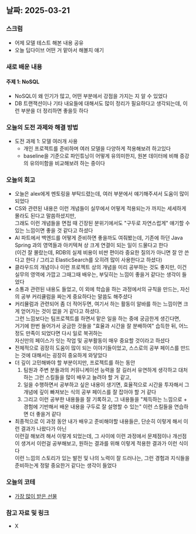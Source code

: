 ## 날짜: 2025-03-21

### 스크럼
- 어제 모델 테스트 해본 내용 공유
- 오늘 딥다이브 어떤 거 맡아서 해볼지 얘기

### 새로 배운 내용
#### 주제 1: NoSQL
- NoSQL이 왜 인기가 많고, 어떤 부분에서 강점을 가지는 지 알 수 있었다
- DB 트랜잭션이나 기타 내요들에 대해서도 많이 정리가 필요하다고 생각되는데, 이런 부분을 더 정리하면 좋을듯 하다


### 오늘의 도전 과제와 해결 방법
- 도전 과제 1: 모델 여러개 사용
  - 개인 프로젝트를 준비하며 여러 모델을 다양하게 적용해보려 하고있다
  - baseline을 기준으로 파인튜닝이 어떻게 유의미한지, 원본 데이터에 비해 증강의 유의미함을 비교해보려 하는 중이다
  
### 오늘의 회고
- 오늘은 alex에게 멘토링을 부탁드렸는데, 여러 부분에서 얘기해주셔서 도움이 많이 되었다
- CS와 관련된 내용은 이런 개념들이 실무에서 어떻게 적용되는가 까지는 세세하게 몰라도 된다고 말씀하셨지만,<br>
  그래도 이런 개념들을 면접 때 긴장된 분위기에서도 "구두로 자연스럽게" 얘기할 수 있는 느낌이면 좋을 것 같다고 하셨다
- AI 파트에서 백엔드를 어떻게 준비하면 좋을까도 여줘봤는데, 기존에 하던 Java Spring 과의 영역들과 아키텍쳐 상 크게 연결이 되는 일이 드물다고 한다<br>
    (이건 잘 몰랐는데, RDB의 실제 비용이 비싼 편이라 중요한 질의가 아니면 잘 안 쓴다고 한다 / 그리고 ElasticSearch를 오히려 많이 사용한다고 하셨다)
- 클라우드의 개념이나 이런 프로젝트 상의 개념을 미리 공부하는 것도 좋지만, 이건 실무의 영역에 가깝고 그때그때 배우는, 부딪히는 느낌이 좋을거 같다는 생각이 들었다
- 소통과 관련된 내용도 들었고, 이 외에 학습을 하는 과정에서의 규칙을 만드는, 자신의 공부 커리큘럼을 짜는게 중요하다는 말씀도 해주셨다
- 커리뮬럼과 관련되어 좀 더 적어두면, 여기서 하는 활동이 알바를 하는 느낌이면 크게 얻어가는 것이 없을 거 같다고 하셨다.<br>
    그런 느낌보다는 팀프로젝트를 하면서 맡은 일을 하는 중에 궁금한게 생긴다면, <br>
    거기에 한번 들어가서 궁금한 것들을 "효율과 시간을 잘 분배하여" 습득한 뒤, 어느정도 만족이 되었다면 다시 일로 복귀하는<br>
    자신만의 페이스가 잇는 작업 및 공부활동이 매우 중요할 것이라고 하셨다
- 전체적으로 굉장히 도움이 많이 되는 이야기들이었고, 스스로의 공부 페이스를 만드는 것에 대해서는 굉장히 중요하게 와닿았다
- 더 깊이 고민해봐야 할 부분이지만, 프로젝트를 하는 동안<Br>
    1) 팀원과 주변 분들과의 커뮤니케이션 능력을 잘 길러서 유연하게 생각하고 대처하는 그런 스킬들을 많이 배우고 늘려야 할 거 같고,
    2) 일을 수행하면서 공부하고 싶은 내용이 생기면, 효율적으로 시간을 투자해서 그 개념에 깊이 빠져보는 식의 공부 페이스를 잘 잡아야 할 거 같다
    3) 그리고 이런 공부한 내용들을 잘 기록하고, 그 내용들을 "체득하는 느낌으로 + 경험에 기반해서 배운 내용을 구두로 잘 설명할 수 있는" 이런 스킬들을 연습하면 더 좋을거 같다
- 최종적으로 이 과정 동안 내가 배우고 준비해야할 내용들은, 단순히 이렇게 해서 이런 결과가 나왔다가 아닌<br>
    이런걸 해보려 해서 이렇게 되었는데, 그 사이에 이런 과정에서 문제점이나 개선점이 생겨서 이런걸 공부해보고, 원하는 결과를 위해 이렇게 적용한 결과가 이런 식이다<br>
    이런 느낌의 스토리가 있는 발전 및 나의 노력이 잘 드러나는, 그런 경험과 지식들을 준비하는게 정말 중요한거 같다는 생각이 들었다


### 오늘의 코테
- [가장 많이 받은 선물](https://github.com/tldnr1/Coding_Test/blob/master/today_sol/2025-03-22.py)

### 참고 자료 및 링크
- X

